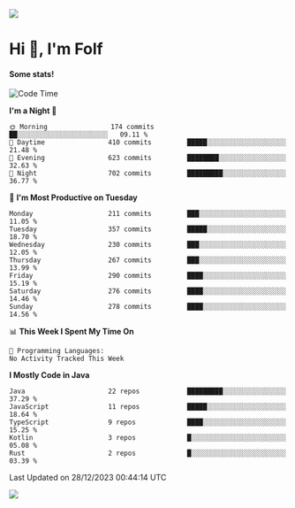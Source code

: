 <img src="https://komarev.com/ghpvc/?username=itsfolf"/>
<h1>Hi 👋, I'm Folf</h1>


#### Some stats!
<!--START_SECTION:waka-->
![Code Time](http://img.shields.io/badge/Code%20Time-2%2C075%20hrs%2058%20mins-blue)

**I'm a Night 🦉** 

```text
🌞 Morning                174 commits         ██░░░░░░░░░░░░░░░░░░░░░░░   09.11 % 
🌆 Daytime                410 commits         █████░░░░░░░░░░░░░░░░░░░░   21.48 % 
🌃 Evening                623 commits         ████████░░░░░░░░░░░░░░░░░   32.63 % 
🌙 Night                  702 commits         █████████░░░░░░░░░░░░░░░░   36.77 % 
```
📅 **I'm Most Productive on Tuesday** 

```text
Monday                   211 commits         ███░░░░░░░░░░░░░░░░░░░░░░   11.05 % 
Tuesday                  357 commits         █████░░░░░░░░░░░░░░░░░░░░   18.70 % 
Wednesday                230 commits         ███░░░░░░░░░░░░░░░░░░░░░░   12.05 % 
Thursday                 267 commits         ███░░░░░░░░░░░░░░░░░░░░░░   13.99 % 
Friday                   290 commits         ████░░░░░░░░░░░░░░░░░░░░░   15.19 % 
Saturday                 276 commits         ████░░░░░░░░░░░░░░░░░░░░░   14.46 % 
Sunday                   278 commits         ████░░░░░░░░░░░░░░░░░░░░░   14.56 % 
```


📊 **This Week I Spent My Time On** 

```text
💬 Programming Languages: 
No Activity Tracked This Week
```

**I Mostly Code in Java** 

```text
Java                     22 repos            █████████░░░░░░░░░░░░░░░░   37.29 % 
JavaScript               11 repos            █████░░░░░░░░░░░░░░░░░░░░   18.64 % 
TypeScript               9 repos             ████░░░░░░░░░░░░░░░░░░░░░   15.25 % 
Kotlin                   3 repos             █░░░░░░░░░░░░░░░░░░░░░░░░   05.08 % 
Rust                     2 repos             █░░░░░░░░░░░░░░░░░░░░░░░░   03.39 % 
```




 Last Updated on 28/12/2023 00:44:14 UTC
<!--END_SECTION:waka-->
<a src="https://discord.com/users/1090088995976925305"><img src="https://lanyard-profile-readme.vercel.app/api/1090088995976925305"/></a></td> 
